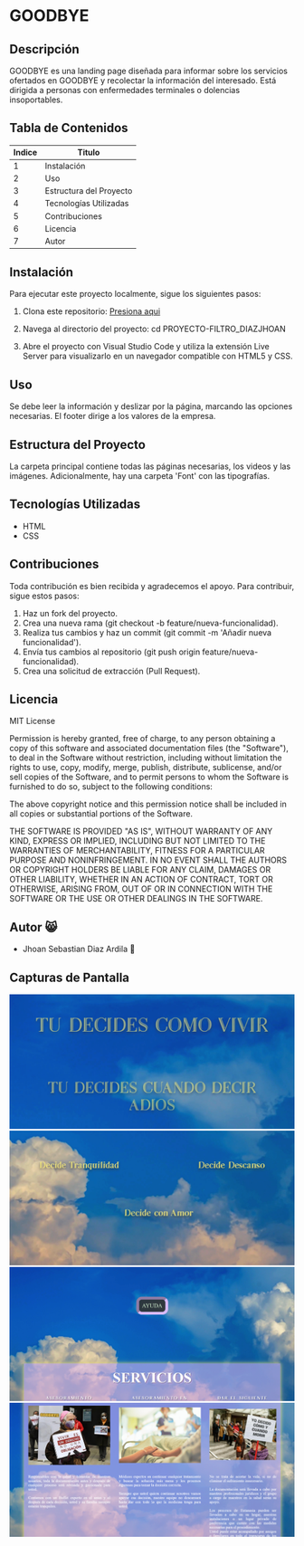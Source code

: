 # GOODBYE

## Descripción

GOODBYE es una landing page diseñada para informar sobre los servicios ofertados en GOODBYE y recolectar la información del interesado. Está dirigida a personas con enfermedades terminales o dolencias insoportables.


## Tabla de Contenidos

| Indice | Titulo |
| -- | --|
| 1 | Instalación |
| 2 | Uso |
| 3 | Estructura del Proyecto |
| 4 | Tecnologías Utilizadas |
| 5 | Contribuciones |
| 6 | Licencia |
| 7 | Autor|

## Instalación

Para ejecutar este proyecto localmente, sigue los siguientes pasos:

1. Clona este repositorio: [Presiona aqui](https://github.com/JhoanDiazArdila/PROYECTO-FILTRO_DIAZJHOAN)

2. Navega al directorio del proyecto:
   cd PROYECTO-FILTRO_DIAZJHOAN

3. Abre el proyecto con Visual Studio Code y utiliza la extensión Live Server para visualizarlo en un navegador compatible con HTML5 y CSS.

## Uso

Se debe leer la información y deslizar por la página, marcando las opciones necesarias. El footer dirige a los valores de la empresa.

## Estructura del Proyecto

La carpeta principal contiene todas las páginas necesarias, los videos y las imágenes. Adicionalmente, hay una carpeta 'Font' con las tipografías.

## Tecnologías Utilizadas

- HTML
- CSS

## Contribuciones

Toda contribución es bien recibida y agradecemos el apoyo. Para contribuir, sigue estos pasos:

1. Haz un fork del proyecto.
2. Crea una nueva rama (git checkout -b feature/nueva-funcionalidad).
3. Realiza tus cambios y haz un commit (git commit -m 'Añadir nueva funcionalidad').
4. Envía tus cambios al repositorio (git push origin feature/nueva-funcionalidad).
5. Crea una solicitud de extracción (Pull Request).

## Licencia

MIT License

Permission is hereby granted, free of charge, to any person obtaining a copy
of this software and associated documentation files (the "Software"), to deal
in the Software without restriction, including without limitation the rights
to use, copy, modify, merge, publish, distribute, sublicense, and/or sell
copies of the Software, and to permit persons to whom the Software is
furnished to do so, subject to the following conditions:

The above copyright notice and this permission notice shall be included in all
copies or substantial portions of the Software.

THE SOFTWARE IS PROVIDED "AS IS", WITHOUT WARRANTY OF ANY KIND, EXPRESS OR
IMPLIED, INCLUDING BUT NOT LIMITED TO THE WARRANTIES OF MERCHANTABILITY,
FITNESS FOR A PARTICULAR PURPOSE AND NONINFRINGEMENT. IN NO EVENT SHALL THE
AUTHORS OR COPYRIGHT HOLDERS BE LIABLE FOR ANY CLAIM, DAMAGES OR OTHER
LIABILITY, WHETHER IN AN ACTION OF CONTRACT, TORT OR OTHERWISE, ARISING FROM,
OUT OF OR IN CONNECTION WITH THE SOFTWARE OR THE USE OR OTHER DEALINGS IN THE
SOFTWARE.

## Autor 😸

- Jhoan Sebastian Diaz Ardila  🥑

## Capturas de Pantalla

![Screenshot 1](./PROYECTO-FILTRO_DIAZJHOAN/FotosREADME/Screenshot1.png)
![Screenshot 2](./PROYECTO-FILTRO_DIAZJHOAN/FotosREADME/Screenshot2.png)
![Screenshot 3](./PROYECTO-FILTRO_DIAZJHOAN/FotosREADME/Screenshot3.png)
![Screenshot 4](./PROYECTO-FILTRO_DIAZJHOAN/FotosREADME/Screenshot4.png)

